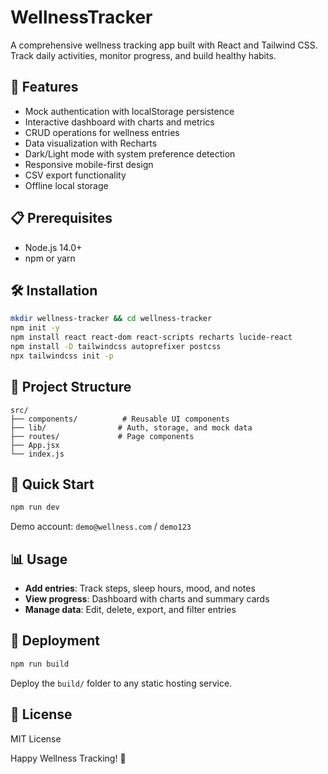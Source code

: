 # WellnessTracker

A comprehensive wellness tracking app built with React and Tailwind CSS. Track daily activities, monitor progress, and build healthy habits.

## 🚀 Features

- Mock authentication with localStorage persistence
- Interactive dashboard with charts and metrics
- CRUD operations for wellness entries
- Data visualization with Recharts
- Dark/Light mode with system preference detection
- Responsive mobile-first design
- CSV export functionality
- Offline local storage

## 📋 Prerequisites

- Node.js 14.0+
- npm or yarn

## 🛠 Installation

```bash
mkdir wellness-tracker && cd wellness-tracker
npm init -y
npm install react react-dom react-scripts recharts lucide-react
npm install -D tailwindcss autoprefixer postcss
npx tailwindcss init -p
```

## 📁 Project Structure

```
src/
├── components/          # Reusable UI components
├── lib/                # Auth, storage, and mock data
├── routes/             # Page components
├── App.jsx
└── index.js
```

## 🎯 Quick Start

```bash
npm run dev
```

Demo account: `demo@wellness.com` / `demo123`

## 📊 Usage

- **Add entries**: Track steps, sleep hours, mood, and notes
- **View progress**: Dashboard with charts and summary cards
- **Manage data**: Edit, delete, export, and filter entries

## 🚀 Deployment

```bash
npm run build
```

Deploy the `build/` folder to any static hosting service.

## 📝 License

MIT License

Happy Wellness Tracking! 🌟